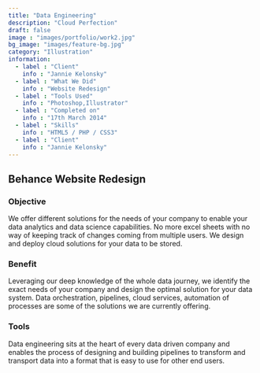 ```yaml
---
title: "Data Engineering"
description: "Cloud Perfection"
draft: false
image : "images/portfolio/work2.jpg"
bg_image: "images/feature-bg.jpg"
category: "Illustration"
information:
  - label : "Client"
    info : "Jannie Kelonsky"
  - label : "What We Did"
    info : "Website Redesign"
  - label : "Tools Used"
    info : "Photoshop,Illustrator"
  - label : "Completed on"
    info : "17th March 2014"
  - label : "Skills"
    info : "HTML5 / PHP / CSS3"
  - label : "Client"
    info : "Jannie Kelonsky"
---
```


## Behance Website Redesign


<h3> Objective </h3>
We offer different solutions for the needs of your company to enable your data analytics and data science capabilities.
No more excel sheets with no way of keeping track of changes coming from multiple users.
We design and deploy cloud solutions for your data to be stored. 

<h3> Benefit </h3>
Leveraging our deep knowledge of the whole data journey, we identify the exact needs of your company and design the optimal solution for your data system.
Data orchestration, pipelines, cloud services, automation of processes are some of the solutions we are currently offering.


<h3> Tools </h3>
Data engineering sits at the heart of every data driven company and enables the process of designing and building pipelines to transform and transport data into a format that is easy to use for other end users.
